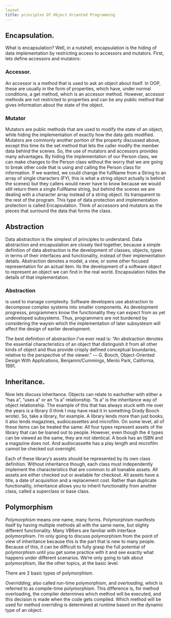 ```yaml
---
layout
title: principles Of Object Oriented Programming
---
```

## Encapsulation.

What is encapsulation? Well, in a nutshell, encapsulation is the
hiding of data implementation by restricting access to accessors and
mutators. First, lets define accessors and mutators:

### Accessor.
An accessor is a method that is used to ask an object about itself. In
OOP, these are usually in the form of properties, which have, under
normal conditions, a get method, which is an accessor method.
However, accessor methods are not restricted to properties and can be
any public method that gives information about the state of the object.

### Mutator
Mutators are public methods that are used to modify
the state of an object, while hiding the implementation of exactly how
the data gets modified. Mutators are commonly another portion of the
property discussed above, except this time its the set method that lets the caller modify the member data behind the scenes.
So, the use of mutators and accessors provides many advantages. By
hiding the implementation of our Person class, we can make changes to
the Person class without the worry that we are going to break other
code that is using and calling the Person class for information. If we
wanted, we could change the fullName from a String to an array of
single characters (FYI, this is what a string object actually is behind
the scenes) but they callers would never have to know because we would
still return them a single FullName string, but behind the scenes we
are dealing with a character array instead of a string object. Its
transparent to the rest of the program. This type of data protection
and implementation protection is called Encapsulation. Think of accessors and mutators as the pieces that surround the data that forms the class.

## Abstraction

Data abstraction is the simplest of principles to understand. Data
abstraction and encapuslation are closely tied together, because a
simple definition of data abstraction is the development of classes,
objects, types in terms of their interfaces and functionality, instead
of their implementation details. Abstraction denotes a model, a view,
or some other focused representation for an actual item. Its the
development of a software object to represent an object we can find in
the real world. Encapsulation hides the details of that implementation.

### Abstraction
is used to manage complexity. Software developers use abstraction to
decompose complex systems into smaller components. As development
progresss, programmers know the functionality they can expect from as
yet undeveloped subsystems. Thus, programmers are not burdened by
considering the waysin which the implementation of later subsystesm
will affect the design of earlier development.

The best
definition of abstraction I’ve ever read is: “An abstraction denotes
the essential characteristics of an object that distinguish it from all
other kinds of object and thus provide crisply defined conceptual
boundaries, relative to the perspective of the viewer.” — G. Booch,
Object-Oriented Design With Applications, Benjamin/Cummings, Menlo
Park, California, 1991.

## Inheritance.

Now lets discuss inheritance.  Objects can relate to eachother
with either a “has a”, “uses a” or an “is a” relationship.  “Is a”
is the inheritance way of object relationship.  The example of
this that has always stuck with me over the years is a library (I think
I may have read it in something Grady Booch wrote).  So, take a
library, for example.  A library lends more than just books, it
also lends magazines, audiocassettes and microfilm.  On some
level, all of these items can be treated the same: All four types
represent assets of the library that can be loaned out to people. 
However, even though the 4 types can be viewed as the same, they are
not identical.  A book has an ISBN and a magazine does not. 
And audiocassette has a play length and microfilm cannot be checked out
overnight.

Each of these library’s assets should be represented by its own
class definition.  Without inheritance though, each class must
independently implement the characteristics that are common to all
loanable assets.  All assets are either checked out or available
for checkout.  All assets have a title, a date of acquisition and
a replacement cost.  Rather than duplicate functionality,
inheritance allows you to inherit functionality from another class,
called a superclass or base class.


## Polymorphism

_Polymorphism_ means one name, many forms.  Polymorphism
manifests itself by having multiple methods all with the same name, but
slighty different functionality.  Many VB6ers are familiar
with interface polymorphism.  I’m only going to discuss
polymorphism from the point of view of inheritance because this is the
part that is new to many people.  Because of this, it can be
difficult to fully grasp the full potential of polymorphism until you
get some practice with it and see exactly what happens under different
scenarios.  We’re only going to talk about polymorphism, like
the other topics, at the basic level. 

There are 2 basic types of polymorphism.  
<dl><em>Overridding,</em> also
called run-time polymorphism, and 
<em>overloading,</em> which is referred to as
compile-time polymorphism.  This difference is, for method
overloading, the compiler determines which method will be
executed, and this decision is made when the code gets compiled.
Which method will be used for method overriding is determined at
runtime based on the dynamic type of an object.</dl>

